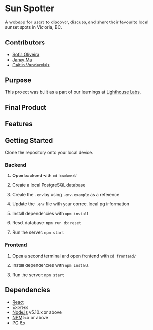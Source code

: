 Sun Spotter
===========

A webapp for users to discover, discuss, and share their favourite local sunset spots in Victoria, BC.

## Contributors
- [Sofia Oliveira](https://github.com/sfia-o) 
- [Janay Ma](https://github.com/janaym)
- [Caitlin Vandersluis](https://github.com/cvsluis)

## Purpose
This project was built as a part of our learnings at [Lighthouse Labs](https://www.lighthouselabs.ca).

## Final Product

## Features

## Getting Started
Clone the repository onto your local device.

### Backend 
1. Open backend with `cd backend/`

1. Create a local PostgreSQL database

2. Create the `.env` by using `.env.example` as a reference

3. Update the `.env` file with your correct local pg information

4. Install dependencies with `npm install`

5. Reset database: `npm run db:reset`

6. Run the server: `npm start`


### Frontend
1. Open a second terminal and open frontend with `cd frontend/`

3. Install dependencies with `npm install`

4. Run the server: `npm start`

## Dependencies
- [React](https://react.dev)
- [Express](https://expressjs.com)
- [Node.js](https://nodejs.org) v5.10.x or above
- [NPM](https://www.npmjs.com) 5.x or above
- [PG](https://www.npmjs.com/package/pg) 6.x